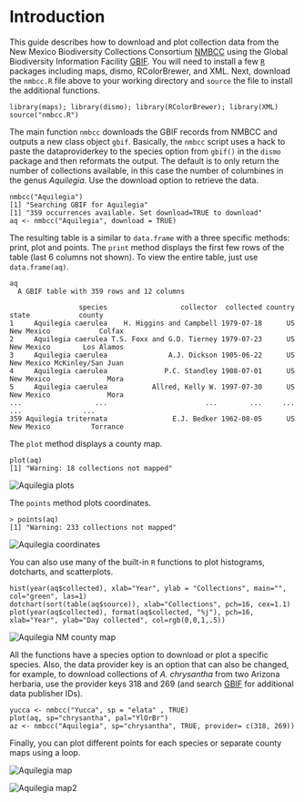 # Introduction

This guide describes how to download and plot collection data from the New Mexico Biodiversity Collections Consortium [NMBCC](http://nmbiodiversity.org/) using the Global Biodiversity Information Facility [GBIF](http://data.gbif.org).  You will need to install a few [`R`](http://cran.r-project.org) packages including maps, dismo, RColorBrewer, and XML.  Next, download the `nmbcc.R` file above to your working directory and `source` the file to install the additional functions.

	library(maps); library(dismo); library(RColorBrewer); library(XML)
	source("nmbcc.R")
       
The main function `nmbcc` downloads the GBIF records from NMBCC and outputs a new class object `gbif`. Basically, the `nmbcc` script uses a hack to paste the dataproviderkey to the species option from `gbif()` in the `dismo` package and then reformats the output.  The default is to only return the number of collections available, in this case the number of columbines in the genus *Aquilegia*. Use the download option to retrieve the data.

	nmbcc("Aquilegia")
	[1] "Searching GBIF for Aquilegia"
	[1] "359 occurrences available. Set download=TRUE to download"
	aq <- nmbcc("Aquilegia", download = TRUE)

The resulting table is a similar to `data.frame` with a three specific methods: print, plot and points. The `print` method displays the first few rows of the table (last 6 columns not shown). To view the entire table, just use `data.frame(aq)`. 

	aq
	  A GBIF table with 359 rows and 12 columns

	                 species                  collector  collected country      state            county
	1     Aquilegia caerulea    H. Higgins and Campbell 1979-07-18      US New Mexico            Colfax
	2     Aquilegia caerulea T.S. Foxx and G.D. Tierney 1979-07-23      US New Mexico        Los Alamos
	3     Aquilegia caerulea               A.J. Dickson 1905-06-22      US New Mexico McKinley/San Juan
	4     Aquilegia caerulea              P.C. Standley 1908-07-01      US New Mexico              Mora
	5     Aquilegia caerulea           Allred, Kelly W. 1997-07-30      US New Mexico              Mora
	...                  ...                        ...        ...     ...        ...               ...
	359 Aquilegia triternata                E.J. Bedker 1962-08-05      US New Mexico          Torrance


The `plot` method displays a county map. 

	plot(aq)
	[1] "Warning: 18 collections not mapped"

![Aquilegia plots](/cstubben/nmbcc/raw/master/plots/aq_counties.png)


The `points` method plots coordinates.

	> points(aq)
	[1] "Warning: 233 collections not mapped"

![Aquilegia coordinates](/cstubben/nmbcc/raw/master/plots/aq_coords.png)

You can also use many of the built-in `R` functions to plot histograms, dotcharts, and scatterplots.

	hist(year(aq$collected), xlab="Year", ylab = "Collections", main="", col="green", las=1)
	dotchart(sort(table(aq$source)), xlab="Collections", pch=16, cex=1.1)
	plot(year(aq$collected), format(aq$collected, "%j"), pch=16, xlab="Year", ylab="Day collected", col=rgb(0,0,1,.5))


![Aquilegia NM county map](/cstubben/nmbcc/raw/master/plots/aq_plots.png)

All the functions have a species option to download or plot a specific species.  Also, the data provider key is an option that can also be changed, for example, to download collections of *A. chrysantha* from two Arizona herbaria, use the provider keys 318 and 269 (and search [GBIF](http://data.gbif.org) for additional data publisher IDs).  

	yucca <- nmbcc("Yucca", sp = "elata" , TRUE)
	plot(aq, sp="chrysantha", pal="YlOrBr")
	az <- nmbcc("Aquilegia", sp="chrysantha", TRUE, provider= c(318, 269))

Finally, you can plot different points for each species or separate county maps using a loop.

![Aquilegia map](/cstubben/nmbcc/raw/master/plots/aq_sp.png)

![Aquilegia map2](/cstubben/nmbcc/raw/master/plots/aq_sp2.png)





